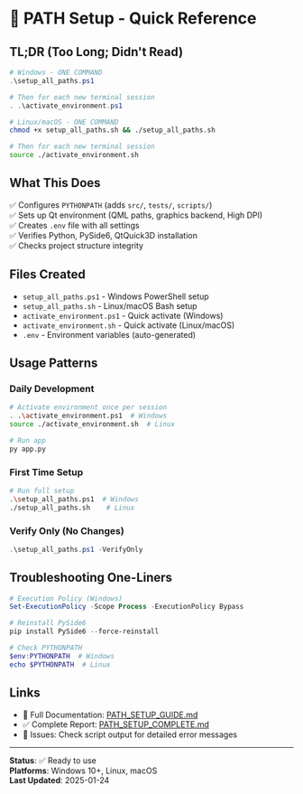# 🎯 PATH Setup - Quick Reference

## TL;DR (Too Long; Didn't Read)

```powershell
# Windows - ONE COMMAND
.\setup_all_paths.ps1

# Then for each new terminal session
. .\activate_environment.ps1
```

```bash
# Linux/macOS - ONE COMMAND
chmod +x setup_all_paths.sh && ./setup_all_paths.sh

# Then for each new terminal session
source ./activate_environment.sh
```

## What This Does

✅ Configures `PYTHONPATH` (adds `src/`, `tests/`, `scripts/`)  
✅ Sets up Qt environment (QML paths, graphics backend, High DPI)  
✅ Creates `.env` file with all settings  
✅ Verifies Python, PySide6, QtQuick3D installation  
✅ Checks project structure integrity  

## Files Created

- `setup_all_paths.ps1` - Windows PowerShell setup
- `setup_all_paths.sh` - Linux/macOS Bash setup  
- `activate_environment.ps1` - Quick activate (Windows)
- `activate_environment.sh` - Quick activate (Linux/macOS)
- `.env` - Environment variables (auto-generated)

## Usage Patterns

### Daily Development
```bash
# Activate environment once per session
. .\activate_environment.ps1  # Windows
source ./activate_environment.sh  # Linux

# Run app
py app.py
```

### First Time Setup
```bash
# Run full setup
.\setup_all_paths.ps1  # Windows
./setup_all_paths.sh    # Linux
```

### Verify Only (No Changes)
```powershell
.\setup_all_paths.ps1 -VerifyOnly
```

## Troubleshooting One-Liners

```powershell
# Execution Policy (Windows)
Set-ExecutionPolicy -Scope Process -ExecutionPolicy Bypass

# Reinstall PySide6
pip install PySide6 --force-reinstall

# Check PYTHONPATH
$env:PYTHONPATH  # Windows
echo $PYTHONPATH  # Linux
```

## Links

- 📖 Full Documentation: [PATH_SETUP_GUIDE.md](PATH_SETUP_GUIDE.md)
- ✅ Complete Report: [PATH_SETUP_COMPLETE.md](PATH_SETUP_COMPLETE.md)
- 🐛 Issues: Check script output for detailed error messages

---

**Status**: ✅ Ready to use  
**Platforms**: Windows 10+, Linux, macOS  
**Last Updated**: 2025-01-24
